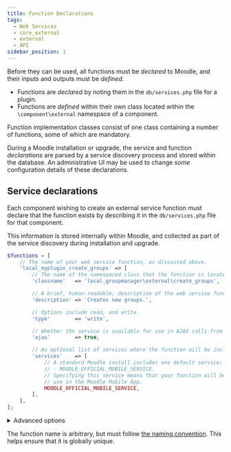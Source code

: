 ```yaml
---
title: Function Declarations
tags:
  - Web Services
  - core_external
  - external
  - API
sidebar_position: 1
---
```


Before they can be used, all functions must be _declared_ to Moodle, and their inputs and outputs must be _defined_.

- Functions are _declared_ by noting them in the `db/services.php` file for a plugin.
- Functions are _defined_ within their own class located within the `\component\external` namespace of a component.

Function implementation classes consist of one class containing a number of functions, some of which are mandatory.

During a Moodle installation or upgrade, the service and function _declarations_ are parsed by a service discovery process and stored within the database. An administrative UI may be used to change _some_ configuration details of these declarations.

## Service declarations

Each component wishing to create an external service function must declare that the function exists by describing it in the `db/services.php` file for that component.

This information is stored internally within Moodle, and collected as part of the service discovery during installation and upgrade.

```php title="local/groupmanager/db/services.php"
$functions = [
    // The name of your web service function, as discussed above.
    'local_myplugin_create_groups' => [
        // The name of the namespaced class that the function is located in.
        'classname'   => 'local_groupmanager\external\create_groups',

        // A brief, human-readable, description of the web service function.
        'description' => 'Creates new groups.',

        // Options include read, and write.
        'type'        => 'write',

        // Whether the service is available for use in AJAX calls from the web.
        'ajax'        => true,

        // An optional list of services where the function will be included.
        'services'    => [
            // A standard Moodle install includes one default service:
            // - MOODLE_OFFICIAL_MOBILE_SERVICE.
            // Specifying this service means that your function will be available for
            // use in the Moodle Mobile App.
            MOODLE_OFFICIAL_MOBILE_SERVICE,
        ],
    ],
];
```

<details>
<summary>Advanced options</summary>

A number of advanced options are also available, as described below:

```php title="local/groupmanager/db/services.php"
$functions = [
    // The name of your web service function, as discussed above.
    'local_myplugin_create_groups' => [
        // A comma-separated list of capabilities used by the function.
        // This is advisory only and used to indicate to the administrator
        // configuring a custom service definition.
        'capabilities' => 'moodle/course:creategroups,moodle/course:managegroups',

        // The following parameters are also available, but are no longer recommended.

        // The name of the external function name.
        // If not specified, this will default to 'execute'.
        'methodname'  => 'execute',

        // The file containing the class/external function.
        // Do not use if using namespaced auto-loading classes.
        'classpath'   => 'local/groupmanager/externallib.php',
    ],
];
```

</details>

The function name is arbitrary, but must follow [the naming convention](https://docs.moodle.org/dev/Web_service_API_functions#Naming_convention). This helps ensure that it is globally unique.
